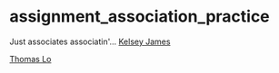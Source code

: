 # assignment_association_practice
Just associates associatin'...
[Kelsey James](https://github.com/kelseybjames)

[Thomas Lo](https://github.com/thomasjinlo/assignment_association_practice)